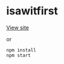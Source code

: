 # isawitfirst

[View site](https://niharikasareen.github.io/i_saw_it_first/)

or

```
npm install
npm start
```
